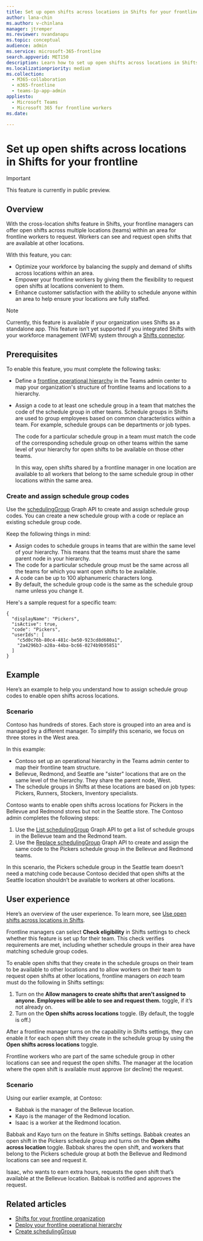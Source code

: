 ```yaml
---
title: Set up open shifts across locations in Shifts for your frontline
author: lana-chin
ms.author: v-chinlana
manager: jtremper
ms.reviewer: nvandanapu
ms.topic: conceptual
audience: admin
ms.service: microsoft-365-frontline
search.appverid: MET150
description: Learn how to set up open shifts across locations in Shifts for your frontline. With this feature, frontline managers can offer open shifts across multiple locations for frontline workers to request.  
ms.localizationpriority: medium
ms.collection: 
  - M365-collaboration
  - m365-frontline
  - teams-1p-app-admin
appliesto: 
  - Microsoft Teams
  - Microsoft 365 for frontline workers
ms.date: 

---
```


# Set up open shifts across locations in Shifts for your frontline

> [!IMPORTANT]
> This feature is currently in public preview.

## Overview

With the cross-location shifts feature in Shifts, your frontline managers can offer open shifts across multiple locations (teams) within an area for frontline workers to request. Workers can see and request open shifts that are available at other locations.

With this feature, you can:

- Optimize your workforce by balancing the supply and demand of shifts across locations within an area.
- Empower your frontline workers by giving them the flexibility to request open shifts at locations convenient to them.
- Enhance customer satisfaction with the ability to schedule anyone within an area to help ensure your locations are fully staffed.

> [!NOTE]
> Currently, this feature is available if your organization uses Shifts as a standalone app. This feature isn’t yet supported if you integrated Shifts with your workforce management (WFM) system through a [Shifts connector](shifts-connectors.md).

## Prerequisites

To enable this feature, you must complete the following tasks:

- Define a [frontline operational hierarchy](deploy-frontline-operational-hierarchy.md) in the Teams admin center to map your organization's structure of frontline teams and locations to a hierarchy.
- Assign a code to at least one schedule group in a team that matches the code of the schedule group in other teams. Schedule groups in Shifts are used to group employees based on common characteristics within a team. For example, schedule groups can be departments or job types.

    The code for a particular schedule group in a team must match the code of the corresponding schedule group on other teams within the same level of your hierarchy for open shifts to be available on those other teams.

    In this way, open shifts shared by a frontline manager in one location are available to all workers that belong to the same schedule group in other locations within the same area.

### Create and assign schedule group codes

Use the [schedulingGroup](/graph/api/resources/schedulinggroup?view=graph-rest-beta) Graph API to create and assign schedule group codes. You can create a new schedule group with a code or replace an existing schedule group code.

Keep the following things in mind:

- Assign codes to schedule groups in teams that are within the same level of your hierarchy. This means that the teams must share the same parent node in your hierarchy.
- The code for a particular schedule group must be the same across all the teams for which you want open shifts to be available.
- A code can be up to 100 alphanumeric characters long.
- By default, the schedule group code is the same as the schedule group name unless you change it.

Here's a sample request for a specific team:

```
{
  "displayName": "Pickers",
  "isActive": true,
  "code": "Pickers",
  "userIds": [
    "c5d0c76b-80c4-481c-be50-923cd8d680a1",
    "2a4296b3-a28a-44ba-bc66-0274b9b95851"
  ]
}
```

## Example

Here’s an example to help you understand how to assign schedule group codes to enable open shifts across locations.

### Scenario

Contoso has hundreds of stores. Each store is grouped into an area and is managed by a different manager. To simplify this scenario, we focus on three stores in the West area.

In this example:

- Contoso set up an operational hierarchy in the Teams admin center to map their frontline team structure.
- Bellevue, Redmond, and Seattle are "sister" locations that are on the same level of the hierarchy. They share the parent node, West.  
- The schedule groups in Shifts at these locations are based on job types: Pickers, Runners, Stockers, Inventory specialists.

Contoso wants to enable open shifts across locations for Pickers in the Bellevue and Redmond stores but not in the Seattle store. The Contoso admin completes the following steps:

1. Use the [List schedulingGroup](/graph/api/schedule-list-schedulinggroups?view=graph-rest-beta) Graph API to get a list of schedule groups in the Bellevue team and the Redmond team.
1. Use the [Replace schedulingGroup](/graph/api/schedulinggroup-put?view=graph-rest-beta) Graph API to create and assign the same code to the Pickers schedule group in the Bellevue and Redmond teams.

In this scenario, the Pickers schedule group in the Seattle team doesn’t need a matching code because Contoso decided that open shifts at the Seattle location shouldn’t be available to workers at other locations.

## User experience

Here’s an overview of the user experience. To learn more, see [Use open shifts across locations in Shifts]().

Frontline managers can select **Check eligibility** in Shifts settings to check whether this feature is set up for their team. This check verifies requirements are met, including whether schedule groups in their area have matching schedule group codes.  

To enable open shifts that they create in the schedule groups on their team to be available to other locations and to allow workers on their team to request open shifts at other locations, frontline managers on *each* team must do the following in Shifts settings:

1. Turn on the **Allow managers to create shifts that aren’t assigned to anyone. Employees will be able to see and request them.** toggle, if it’s not already on.
1. Turn on the **Open shifts across locations** toggle. (By default, the toggle is off.)

After a frontline manager turns on the capability in Shifts settings, they can enable it for each open shift they create in the schedule group by using the **Open shifts across locations** toggle.

Frontline workers who are part of the same schedule group in other locations can see and request the open shifts. The manager at the location where the open shift is available must approve (or decline) the request. 

### Scenario

Using our earlier example, at Contoso:

- Babbak is the manager of the Bellevue location.
- Kayo is the manager of the Redmond location.
- Isaac is a worker at the Redmond location.

Babbak and Kayo turn on the feature in Shifts settings. Babbak creates an open shift in the Pickers schedule group and turns on the **Open shifts across location** toggle. Babbak shares the open shift, and workers that belong to the Pickers schedule group at both the Bellevue and Redmond locations can see and request it.

Isaac, who wants to earn extra hours, requests the open shift that’s available at the Bellevue location. Babbak is notified and approves the request.

## Related articles

- [Shifts for your frontline organization](shifts-for-teams-landing-page.md)
- [Deploy your frontline operational hierarchy](deploy-frontline-operational-hierarchy.md)
- [Create schedulingGroup](/graph/api/schedule-post-schedulinggroups?view=graph-rest-beta)